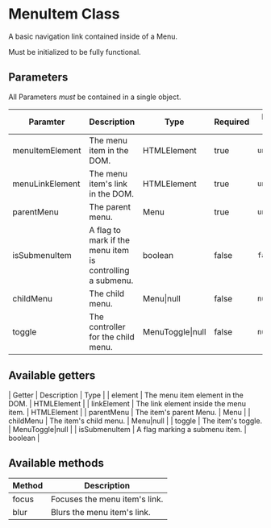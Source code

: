 # MenuItem Class

A basic navigation link contained inside of a Menu.

Must be initialized to be fully functional.

## Parameters

All Parameters _must_ be contained in a single object.

| Paramter | Description | Type | Required | Default Value |
| --- | --- | --- | --- | --- |
| menuItemElement | The menu item in the DOM. | HTMLElement | true | `undefined` |
| menuLinkElement | The menu item's link in the DOM. | HTMLElement | true | `undefined` |
| parentMenu | The parent menu. | Menu | true | `undefined` |
| isSubmenuItem | A flag to mark if the menu item is controlling a submenu. | boolean | false | `false` |
| childMenu | The child menu. | Menu\|null | false | `null` |
| toggle | The controller for the child menu. | MenuToggle\|null | false | `null` |

## Available getters

| Getter |  Description | Type |
| element | The menu item element in the DOM. | HTMLElement |
| linkElement | The link element inside the menu item. | HTMLElement |
| parentMenu | The item's parent Menu. | Menu |
| childMenu | The item's child menu. | Menu|null |
| toggle | The item's toggle. | MenuToggle|null |
| isSubmenuItem | A flag marking a submenu item. | boolean |

## Available methods

| Method | Description |
| --- | --- |
| focus | Focuses the menu item's link. |
| blur | Blurs the menu item's link. |
